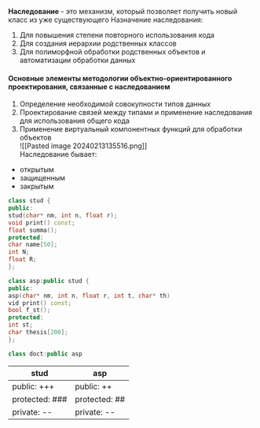 **Наследование** - это механизм, который позволяет получить новый класс из уже существующего
Назначение наследования:
1. Для повышения степени повторного использования кода
2. Для создания иерархии родственных классов
3. Для полиморфной обработки родственных объектов и автоматизации обработки данных
#### Основные элементы методологии объектно-ориентированного проектирования, связанные с наследованием
1. Определение необходимой совокупности типов данных
2. Проектирование связей между типами и применение наследования для использования общего кода
3. Применение виртуальный компонентных функций для обработки объектов  
![[Pasted image 20240213135516.png]]  
Наследование бывает:
- открытым
- защищенным
- закрытым
```cpp
class stud {
public:
stud(char* nm, int n, float r);
void print() const;
float summa();
protected:
char name[50];
int N;
float R;
};

class asp:public stud {
public:
asp(char* nm, int n, float r, int t, char* th)
vid print() const;
bool f_st();
protected:
int st;
char thesis[200];
};

class doct:public asp 
```

| stud | asp |
| ---- | ---- |
| public: +++ | public: ++ |
| protected: ### | protected: ## |
| private: -- | private: -- |